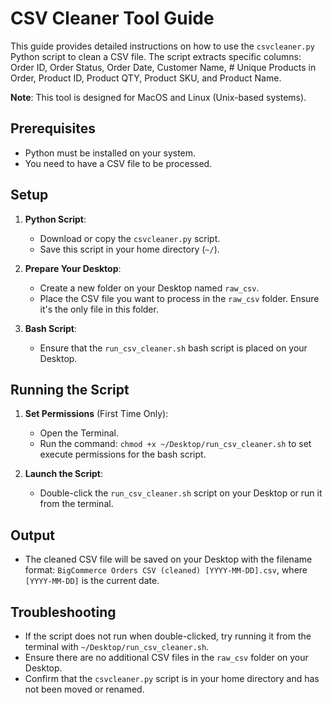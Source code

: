 # CSV Cleaner Tool Guide

This guide provides detailed instructions on how to use the `csvcleaner.py` Python script to clean a CSV file. The script extracts specific columns: Order ID, Order Status, Order Date, Customer Name, # Unique Products in Order, Product ID, Product QTY, Product SKU, and Product Name.

**Note**: This tool is designed for MacOS and Linux (Unix-based systems).

## Prerequisites

- Python must be installed on your system.
- You need to have a CSV file to be processed.

## Setup

1. **Python Script**: 
   - Download or copy the `csvcleaner.py` script.
   - Save this script in your home directory (`~/`).

2. **Prepare Your Desktop**:
   - Create a new folder on your Desktop named `raw_csv`.
   - Place the CSV file you want to process in the `raw_csv` folder. Ensure it's the only file in this folder.

3. **Bash Script**:
   - Ensure that the `run_csv_cleaner.sh` bash script is placed on your Desktop.

## Running the Script

1. **Set Permissions** (First Time Only): 
   - Open the Terminal.
   - Run the command: `chmod +x ~/Desktop/run_csv_cleaner.sh` to set execute permissions for the bash script.

2. **Launch the Script**: 
   - Double-click the `run_csv_cleaner.sh` script on your Desktop or run it from the terminal.

## Output

- The cleaned CSV file will be saved on your Desktop with the filename format: `BigCommerce Orders CSV (cleaned) [YYYY-MM-DD].csv`, where `[YYYY-MM-DD]` is the current date.

## Troubleshooting

- If the script does not run when double-clicked, try running it from the terminal with `~/Desktop/run_csv_cleaner.sh`.
- Ensure there are no additional CSV files in the `raw_csv` folder on your Desktop.
- Confirm that the `csvcleaner.py` script is in your home directory and has not been moved or renamed.

